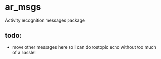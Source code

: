 # ar_msgs
Activity recognition messages package

## todo:
- move other messages here so I can do rostopic echo without too much of a hassle!
